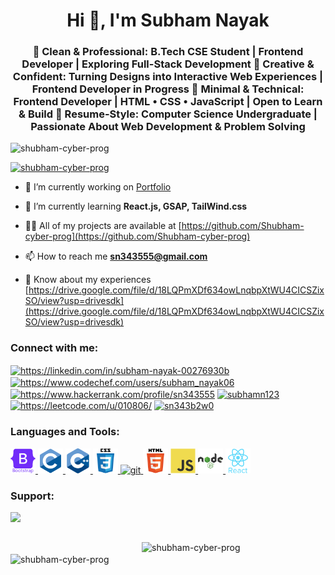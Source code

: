 <h1 align="center">Hi 👋, I'm Subham Nayak</h1>
<h3 align="center">🔹 Clean & Professional: B.Tech CSE Student | Frontend Developer | Exploring Full-Stack Development 🔹 Creative & Confident: Turning Designs into Interactive Web Experiences | Frontend Developer in Progress 🔹 Minimal & Technical: Frontend Developer | HTML • CSS • JavaScript | Open to Learn & Build 🔹 Resume-Style: Computer Science Undergraduate | Passionate About Web Development & Problem Solving</h3>

<p align="left"> <img src="https://komarev.com/ghpvc/?username=shubham-cyber-prog&label=Profile%20views&color=0e75b6&style=flat" alt="shubham-cyber-prog" /> </p>

<p align="left"> <a href="https://github.com/ryo-ma/github-profile-trophy"><img src="https://github-profile-trophy.vercel.app/?username=shubham-cyber-prog" alt="shubham-cyber-prog" /></a> </p>

- 🔭 I’m currently working on [Portfolio](https://shubham-cyber-prog.github.io/portfolio/)

- 🌱 I’m currently learning **React.js, GSAP, TailWind.css**

- 👨‍💻 All of my projects are available at [https://github.com/Shubham-cyber-prog](https://github.com/Shubham-cyber-prog)

- 📫 How to reach me **sn343555@gmail.com**

- 📄 Know about my experiences [https://drive.google.com/file/d/18LQPmXDf634owLnqbpXtWU4CICSZixSO/view?usp=drivesdk](https://drive.google.com/file/d/18LQPmXDf634owLnqbpXtWU4CICSZixSO/view?usp=drivesdk)

<h3 align="left">Connect with me:</h3>
<p align="left">
<a href="https://linkedin.com/in/https://linkedin.com/in/subham-nayak-00276930b" target="blank"><img align="center" src="https://raw.githubusercontent.com/rahuldkjain/github-profile-readme-generator/master/src/images/icons/Social/linked-in-alt.svg" alt="https://linkedin.com/in/subham-nayak-00276930b" height="30" width="40" /></a>
<a href="https://www.codechef.com/users/https://www.codechef.com/users/subham_nayak06" target="blank"><img align="center" src="https://cdn.jsdelivr.net/npm/simple-icons@3.1.0/icons/codechef.svg" alt="https://www.codechef.com/users/subham_nayak06" height="30" width="40" /></a>
<a href="https://www.hackerrank.com/https://www.hackerrank.com/profile/sn343555" target="blank"><img align="center" src="https://raw.githubusercontent.com/rahuldkjain/github-profile-readme-generator/master/src/images/icons/Social/hackerrank.svg" alt="https://www.hackerrank.com/profile/sn343555" height="30" width="40" /></a>
<a href="https://codeforces.com/profile/subhamn123" target="blank"><img align="center" src="https://raw.githubusercontent.com/rahuldkjain/github-profile-readme-generator/master/src/images/icons/Social/codeforces.svg" alt="subhamn123" height="30" width="40" /></a>
<a href="https://www.leetcode.com/https://leetcode.com/u/010806/" target="blank"><img align="center" src="https://raw.githubusercontent.com/rahuldkjain/github-profile-readme-generator/master/src/images/icons/Social/leet-code.svg" alt="https://leetcode.com/u/010806/" height="30" width="40" /></a>
<a href="https://auth.geeksforgeeks.org/user/sn343b2w0" target="blank"><img align="center" src="https://raw.githubusercontent.com/rahuldkjain/github-profile-readme-generator/master/src/images/icons/Social/geeks-for-geeks.svg" alt="sn343b2w0" height="30" width="40" /></a>
</p>

<h3 align="left">Languages and Tools:</h3>
<p align="left"> <a href="https://getbootstrap.com" target="_blank" rel="noreferrer"> <img src="https://raw.githubusercontent.com/devicons/devicon/master/icons/bootstrap/bootstrap-plain-wordmark.svg" alt="bootstrap" width="40" height="40"/> </a> <a href="https://www.cprogramming.com/" target="_blank" rel="noreferrer"> <img src="https://raw.githubusercontent.com/devicons/devicon/master/icons/c/c-original.svg" alt="c" width="40" height="40"/> </a> <a href="https://www.w3schools.com/cpp/" target="_blank" rel="noreferrer"> <img src="https://raw.githubusercontent.com/devicons/devicon/master/icons/cplusplus/cplusplus-original.svg" alt="cplusplus" width="40" height="40"/> </a> <a href="https://www.w3schools.com/css/" target="_blank" rel="noreferrer"> <img src="https://raw.githubusercontent.com/devicons/devicon/master/icons/css3/css3-original-wordmark.svg" alt="css3" width="40" height="40"/> </a> <a href="https://git-scm.com/" target="_blank" rel="noreferrer"> <img src="https://www.vectorlogo.zone/logos/git-scm/git-scm-icon.svg" alt="git" width="40" height="40"/> </a> <a href="https://www.w3.org/html/" target="_blank" rel="noreferrer"> <img src="https://raw.githubusercontent.com/devicons/devicon/master/icons/html5/html5-original-wordmark.svg" alt="html5" width="40" height="40"/> </a> <a href="https://developer.mozilla.org/en-US/docs/Web/JavaScript" target="_blank" rel="noreferrer"> <img src="https://raw.githubusercontent.com/devicons/devicon/master/icons/javascript/javascript-original.svg" alt="javascript" width="40" height="40"/> </a> <a href="https://nodejs.org" target="_blank" rel="noreferrer"> <img src="https://raw.githubusercontent.com/devicons/devicon/master/icons/nodejs/nodejs-original-wordmark.svg" alt="nodejs" width="40" height="40"/> </a> <a href="https://reactjs.org/" target="_blank" rel="noreferrer"> <img src="https://raw.githubusercontent.com/devicons/devicon/master/icons/react/react-original-wordmark.svg" alt="react" width="40" height="40"/> </a> </p>

<h3 align="left">Support:</h3>
<p><a href="https://www.buymeacoffee.com/ "> <img align="left" src="https://cdn.buymeacoffee.com/buttons/v2/default-yellow.png" height="50" width="210" alt=" " /></a></p><br><br>

<p><img align="left" src="https://github-readme-stats.vercel.app/api/top-langs?username=shubham-cyber-prog&show_icons=true&locale=en&layout=compact" alt="shubham-cyber-prog" /></p>

<p>&nbsp;<img align="center" src="https://github-readme-stats.vercel.app/api?username=shubham-cyber-prog&show_icons=true&locale=en" alt="shubham-cyber-prog" /></p>
